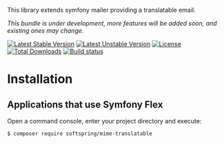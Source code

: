 This library extends symfony mailer providing a translatable email.

*This bundle is under development, more features will be added soon, and existing ones may change.*

[![Latest Stable Version](https://poser.pugx.org/softspring/mime-translatable/v/stable.svg)](https://packagist.org/packages/softspring/mime-translatable)
[![Latest Unstable Version](https://poser.pugx.org/softspring/mime-translatable/v/unstable.svg)](https://packagist.org/packages/softspring/mime-translatable)
[![License](https://poser.pugx.org/softspring/mime-translatable/license.svg)](https://packagist.org/packages/softspring/mime-translatable)
[![Total Downloads](https://poser.pugx.org/softspring/mime-translatable/downloads)](https://packagist.org/packages/softspring/mime-translatable)
[![Build status](https://travis-ci.com/softspring/mime-translatable.svg?branch=master)](https://app.travis-ci.com/github/softspring/mime-translatable)


# Installation

## Applications that use Symfony Flex

Open a command console, enter your project directory and execute:

```console
$ composer require softspring/mime-translatable
```

